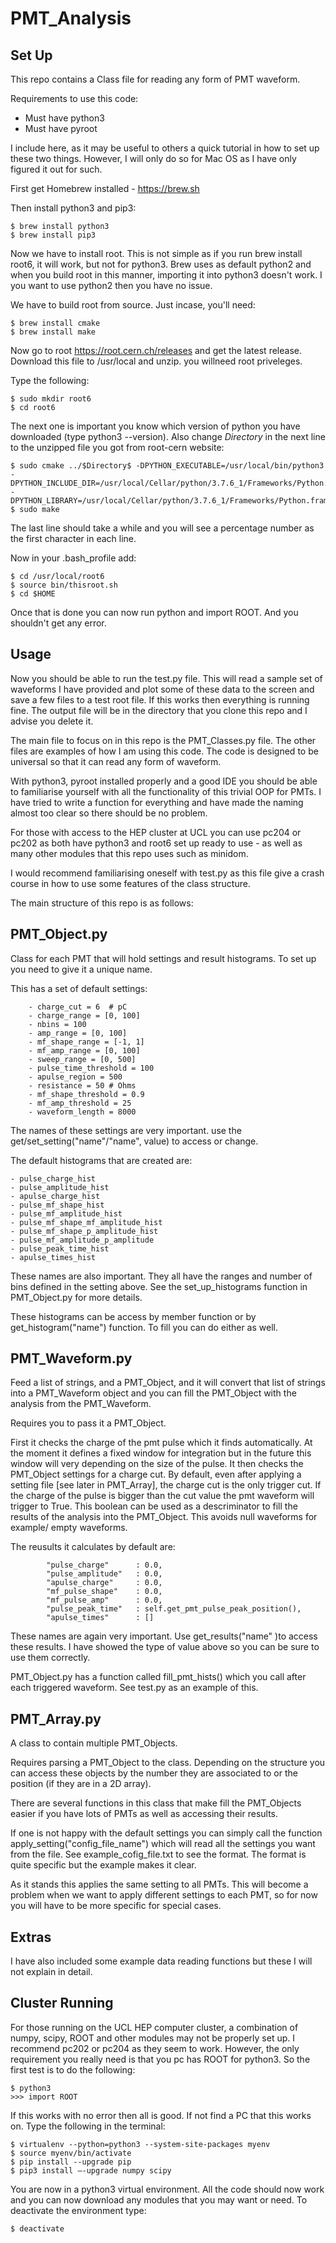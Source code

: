 # PMT_Analysis

Set Up
------

This repo contains a Class file for reading any form of PMT waveform.

Requirements to use this code:
  - Must have python3
  - Must have pyroot
  
I include here, as it may be useful to others a quick tutorial in how to set up these two things. However, I will only do so for Mac OS as I have only figured it out for such.

First get Homebrew installed - https://brew.sh

Then install python3 and pip3:

  	$ brew install python3
  	$ brew install pip3
  
Now we have to install root. This is not simple as if you run brew install root6, it will work, but not for python3. Brew uses as default python2 and when you build root in this manner, importing it into python3 doesn't work. I you want to use python2 then you have no issue.

We have to build root from source. Just incase, you'll need:

  	$ brew install cmake
  	$ brew install make
  
Now go to root https://root.cern.ch/releases and get the latest release. Download this file to /usr/local and unzip. you willneed root priveleges.

Type the following:

  	$ sudo mkdir root6
  	$ cd root6
  
The next one is important you know which version of python you have downloaded (type python3 --version). Also change $Directory$ in the next line to the unzipped file you got from root-cern website:

  	$ sudo cmake ../$Directory$ -DPYTHON_EXECUTABLE=/usr/local/bin/python3 -DPYTHON_INCLUDE_DIR=/usr/local/Cellar/python/3.7.6_1/Frameworks/Python.framework/Versions/3.7/lib/libpython3.7.dylib -DPYTHON_LIBRARY=/usr/local/Cellar/python/3.7.6_1/Frameworks/Python.framework/Versions/3.7/lib/libpython3.7.dylib
  	$ sudo make
  
The last line should take a while and you will see a percentage number as the first character in each line.

Now in your .bash_profile add:

  	$ cd /usr/local/root6
  	$ source bin/thisroot.sh
  	$ cd $HOME

Once that is done you can now run python and import ROOT. And you shouldn't get any error.

Usage
-----
Now you should be able to run the test.py file. This will read a sample set of waveforms I have provided and plot some of these data to the screen and save a few files to a test root file. If this works then everything is running fine. The output file will be in the directory that you clone this repo and I advise you delete it.

The main file to focus on in this repo is the PMT_Classes.py file. The other files are examples of how I am using this code. The code is designed to be universal so that it can read any form of waveform.

With python3, pyroot installed properly and a good IDE you should be able to familiarise yourself with all the functionality of this trivial OOP for PMTs. I have tried to write a function for everything and have made the naming almost too clear so there should be no problem.
  
For those with access to the HEP cluster at UCL you can use pc204 or pc202 as both have python3 and root6 set up ready to use - as well as many other modules that this repo uses such as minidom.

I would recommend familiarising oneself with test.py as this file give a crash course in how to use some features of the class structure.

The main structure of this repo is as follows:

PMT_Object.py
-------------
Class for each PMT that will hold settings and result histograms. To set up you need to give it a unique name.

This has a set of default settings:

        - charge_cut = 6  # pC
        - charge_range = [0, 100]
        - nbins = 100
        - amp_range = [0, 100]
        - mf_shape_range = [-1, 1]
        - mf_amp_range = [0, 100]
        - sweep_range = [0, 500]
        - pulse_time_threshold = 100
        - apulse_region = 500
        - resistance = 50 # Ohms
        - mf_shape_threshold = 0.9
        - mf_amp_threshold = 25
        - waveform_length = 8000

The names of these settings are very important. use the get/set_setting("name"/"name", value) to access or change. 

The default histograms that are created are:

    - pulse_charge_hist
    - pulse_amplitude_hist
    - apulse_charge_hist
    - pulse_mf_shape_hist
    - pulse_mf_amplitude_hist
    - pulse_mf_shape_mf_amplitude_hist
    - pulse_mf_shape_p_amplitude_hist
    - pulse_mf_amplitude_p_amplitude
    - pulse_peak_time_hist
    - apulse_times_hist
    
These names are also important. They all have the ranges and number of bins defined in the setting above. See the set_up_histograms function in PMT_Object.py for more details.

These histograms can be access by member function or by get_histogram("name") function. To fill you  can do either as well.

PMT_Waveform.py
---------------
Feed a list of strings, and a PMT_Object, and it will convert that list of strings into a PMT_Waveform object and you can fill the PMT_Object with the analysis from the PMT_Waveform.

Requires you to pass it a PMT_Object.

First it checks the charge of the pmt pulse which it finds automatically. At the moment it defines a fixed window for integration but in the future this window will very depending on the size of the pulse. It then checks the PMT_Object settings for a charge cut. By default, even after applying a setting file [see later in PMT_Array], the charge cut is the only trigger cut. If the charge of the pulse is bigger than the cut value the pmt waveform will trigger to True. This boolean can be used as a descriminator to fill the results of the analysis into the PMT_Object. This avoids null waveforms for example/ empty waveforms.

The reusults it calculates by default are:

            "pulse_charge"      : 0.0,
            "pulse_amplitude"   : 0.0,
            "apulse_charge"     : 0.0,
            "mf_pulse_shape"    : 0.0,
            "mf_pulse_amp"      : 0.0,
            "pulse_peak_time"   : self.get_pmt_pulse_peak_position(),
            "apulse_times"      : []
            
These names are again very important. Use get_results("name" )to access these results. I have showed the type of value above so you can be sure to use them correctly.

PMT_Object.py has a function called fill_pmt_hists() which you call after each triggered waveform. See test.py as an example of this.

PMT_Array.py
------------
A class to contain multiple PMT_Objects.

Requires parsing a PMT_Object to the class. Depending on the structure you can access these objects by the number they are associated to or the position (if they are in a 2D array). 

There are several functions in this class that make fill the PMT_Objects easier if you have lots of PMTs as well as accessing their results.

If one is not happy with the default settings you can simply call the function apply_setting("config_file_name") which will read all the settings you want from the file. See example_cofig_file.txt to see the format. The format is quite specific but the example makes  it clear. 
  
As it stands this applies the same setting to all PMTs. This will become a problem when we want to apply different settings to each PMT, so for now you will have to be more specific for special cases.

Extras
------
I have also included some example data reading functions but these I will not explain in detail.

Cluster Running
---------------
For those running on the UCL HEP computer cluster, a combination of numpy, scipy, ROOT and other modules may not be properly set up. I recommend pc202 or pc204 as they seem to work. However, the only requirement you really need is that you pc has ROOT for python3. So the first test is to do the following:

    $ python3
    >>> import ROOT
    
If this works with no error then all is good. If not find a PC that this works on. Type the following in the terminal:

    $ virtualenv --python=python3 --system-site-packages myenv
    $ source myenv/bin/activate
    $ pip install --upgrade pip
    $ pip3 install —-upgrade numpy scipy
    
You are now in a python3 virtual environment. All the code should now work and you can now download any modules that you may want or need. To deactivate the environment type:

    $ deactivate